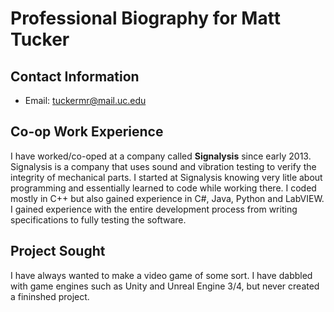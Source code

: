 # Professional Biography for Matt Tucker

## Contact Information
* Email: tuckermr@mail.uc.edu

## Co-op Work Experience
I have worked/co-oped at a company called **Signalysis** since early 2013. Signalysis is a company that uses sound and vibration testing to verify the integrity of mechanical parts. I started at Signalysis knowing very litle about programming and essentially learned to code while working there. I coded mostly in C++ but also gained experience in C#, Java, Python and LabVIEW. I gained experience with the entire development process from writing specifications to fully testing the software. 

## Project Sought
I have always wanted to make a video game of some sort. I have dabbled with game engines such as Unity and Unreal Engine 3/4, but never created a fininshed project. 